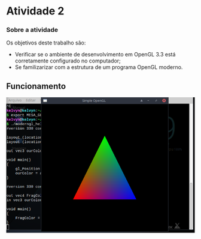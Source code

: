 # Atividade 2

### Sobre a atividade

  Os objetivos deste trabalho são:
  
  * Verificar se o ambiente de desenvolvimento em OpenGL 3.3 está corretamente configurado no
      computador;
  * Se familizarizar com a estrutura de um programa OpenGL moderno.
  
 ## Funcionamento
 
  ![](Imagens/triangulo.png)
